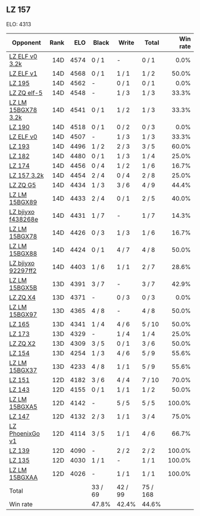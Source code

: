 ## LZ 157 ##

ELO: 4313

Opponent | Rank | ELO | Black | Write | Total | Win rate
---------|-----:|----:|-------|-------|-------|-------:
[LZ ELF v0 3.2k](LZ%20ELF%20v0%203.2k.md) | 14D | 4574 | 0 / 1 | - | 0 / 1 | 0.0%
[LZ ELF v1](LZ%20ELF%20v1.md) | 14D | 4568 | 0 / 1 | 1 / 1 | 1 / 2 | 50.0%
[LZ 195](LZ%20195.md) | 14D | 4562 | - | 0 / 1 | 0 / 1 | 0.0%
[LZ ZQ elf-5](LZ%20ZQ%20elf-5.md) | 14D | 4548 | - | 1 / 3 | 1 / 3 | 33.3%
[LZ LM 15BGX78 3.2k](LZ%20LM%2015BGX78%203.2k.md) | 14D | 4541 | 0 / 1 | 1 / 2 | 1 / 3 | 33.3%
[LZ 190](LZ%20190.md) | 14D | 4518 | 0 / 1 | 0 / 2 | 0 / 3 | 0.0%
[LZ ELF v0](LZ%20ELF%20v0.md) | 14D | 4507 | - | 1 / 3 | 1 / 3 | 33.3%
[LZ 193](LZ%20193.md) | 14D | 4496 | 1 / 2 | 2 / 3 | 3 / 5 | 60.0%
[LZ 182](LZ%20182.md) | 14D | 4480 | 0 / 1 | 1 / 3 | 1 / 4 | 25.0%
[LZ 174](LZ%20174.md) | 14D | 4456 | 0 / 4 | 1 / 2 | 1 / 6 | 16.7%
[LZ 157 3.2k](LZ%20157%203.2k.md) | 14D | 4454 | 2 / 4 | 0 / 4 | 2 / 8 | 25.0%
[LZ ZQ G5](LZ%20ZQ%20G5.md) | 14D | 4434 | 1 / 3 | 3 / 6 | 4 / 9 | 44.4%
[LZ LM 15BGX89](LZ%20LM%2015BGX89.md) | 14D | 4433 | 2 / 4 | 0 / 1 | 2 / 5 | 40.0%
[LZ bjiyxo f438268e](LZ%20bjiyxo%20f438268e.md) | 14D | 4431 | 1 / 7 | - | 1 / 7 | 14.3%
[LZ LM 15BGX78](LZ%20LM%2015BGX78.md) | 14D | 4426 | 0 / 3 | 1 / 3 | 1 / 6 | 16.7%
[LZ LM 15BGX88](LZ%20LM%2015BGX88.md) | 14D | 4424 | 0 / 1 | 4 / 7 | 4 / 8 | 50.0%
[LZ bjiyxo 92297ff2](LZ%20bjiyxo%2092297ff2.md) | 14D | 4403 | 1 / 6 | 1 / 1 | 2 / 7 | 28.6%
[LZ LM 15BGX5B](LZ%20LM%2015BGX5B.md) | 13D | 4391 | 3 / 7 | - | 3 / 7 | 42.9%
[LZ ZQ X4](LZ%20ZQ%20X4.md) | 13D | 4371 | - | 0 / 3 | 0 / 3 | 0.0%
[LZ LM 15BGX97](LZ%20LM%2015BGX97.md) | 13D | 4365 | 4 / 8 | - | 4 / 8 | 50.0%
[LZ 165](LZ%20165.md) | 13D | 4341 | 1 / 4 | 4 / 6 | 5 / 10 | 50.0%
[LZ 173](LZ%20173.md) | 13D | 4329 | - | 1 / 4 | 1 / 4 | 25.0%
[LZ ZQ X2](LZ%20ZQ%20X2.md) | 13D | 4309 | 3 / 5 | 0 / 1 | 3 / 6 | 50.0%
[LZ 154](LZ%20154.md) | 13D | 4254 | 1 / 3 | 4 / 6 | 5 / 9 | 55.6%
[LZ LM 15BGX37](LZ%20LM%2015BGX37.md) | 13D | 4233 | 4 / 8 | 1 / 1 | 5 / 9 | 55.6%
[LZ 151](LZ%20151.md) | 12D | 4182 | 3 / 6 | 4 / 4 | 7 / 10 | 70.0%
[LZ 143](LZ%20143.md) | 12D | 4155 | 0 / 1 | 1 / 1 | 1 / 2 | 50.0%
[LZ LM 15BGXA5](LZ%20LM%2015BGXA5.md) | 12D | 4142 | - | 5 / 5 | 5 / 5 | 100.0%
[LZ 147](LZ%20147.md) | 12D | 4132 | 2 / 3 | 1 / 1 | 3 / 4 | 75.0%
[LZ PhoenixGo v1](LZ%20PhoenixGo%20v1.md) | 12D | 4114 | 3 / 5 | 1 / 1 | 4 / 6 | 66.7%
[LZ 139](LZ%20139.md) | 12D | 4090 | - | 2 / 2 | 2 / 2 | 100.0%
[LZ 135](LZ%20135.md) | 12D | 4030 | 1 / 1 | - | 1 / 1 | 100.0%
[LZ LM 15BGXAA](LZ%20LM%2015BGXAA.md) | 12D | 4026 | - | 1 / 1 | 1 / 1 | 100.0%
Total | | | 33 / 69 | 42 / 99 | 75 / 168 | 
Win rate| | | 47.8% | 42.4% | 44.6% | 
